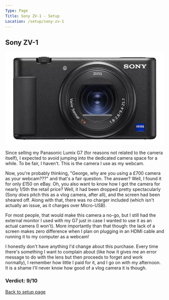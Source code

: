```yaml
---
Type: Page
Title: Sony ZV-1 - Setup
Location: /setup/sony-zv-1
---
```


## Sony ZV-1

<div class="img-container-wide"> <img class="setup-image" src="https://raw.githubusercontent.com/george-probably/chachanidze.com/main/Images/setup/sony-zv-1.webp" alt="A picture of the Sony ZV-1"> </div>

Since selling my Panasonic Lumix G7 (for reasons not related to the camera itself), I expected to avoid jumping into the dedicated camera space for a while. To be fair, I haven't. This is the camera I use as my webcam.

Now, you're probably thinking, "George, why are you using a £700 camera as your webcam???" and that's a fair question. The answer? Well, I found it for only £150 on eBay. Oh, you also want to know how I got the camera for nearly 1/5th the retail price? Well, it had been dropped pretty spectacularly (Sony *does* pitch this as a vlog camera, after all), and the screen had been sheared off. Along with that, there was no charger included (which isn't actually an issue, as it charges over Micro-USB).

For most people, that would make this camera a no-go, but I still had the external monitor I used with my G7 just in case I wanted to use it as an actual camera (I won't). More importantly than that though: the lack of a screen makes zero difference when I plan on plugging in an HDMI cable and running it to my computer as a webcam!

I honestly don't have anything I'd change about this purchase. Every time there's something I want to complain about (like how it gives me an error message to do with the lens but then proceeds to forget and work normally), I remember how little I paid for it, and I go on with my afternoon. It is a shame I'll never know how good of a vlog camera it is though.

### Verdict: 9/10

[Back to setup page](/setup)